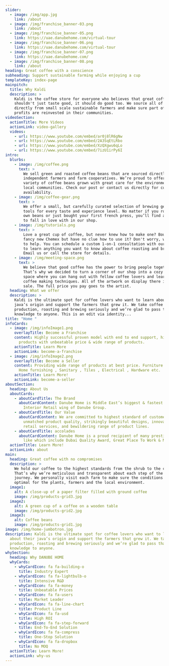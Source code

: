 ```yaml
---
slider:
  - image: /img/app.jpg
    link: /about
  - image: /img/franchise_banner-03.png
    link: /about
  - image: /img/franchise_banner-05.png
    link: https://uae.danubehome.com/virtual-tour
  - image: /img/franchise_banner-06.png
    link: https://uae.danubehome.com/virtual-tour
  - image: /img/franchise_banner-07.png
    link: https://uae.danubehome.com/
  - image: /img/franchise_banner-08.png
    link: /about
heading: Great coffee with a conscience
subheading: Support sustainable farming while enjoying a cup
templateKey: index-page
mainpitch:
  title: Why Kaldi
  description: >
    Kaldi is the coffee store for everyone who believes that great coffee
    shouldn't just taste good, it should do good too. We source all of our beans
    directly from small scale sustainable farmers and make sure part of the
    profits are reinvested in their communities.
videoSection:
  actionTitle: More Videos
  actionLink: video-gallery
  videos:
    - url: https://www.youtube.com/embed/ar0j8lR6gNw
    - url: https://www.youtube.com/embed/2A3SqEtLRbo
    - url: https://www.youtube.com/embed/XzQXgwu6qLo
    - url: https://www.youtube.com/embed/7izU1irPy6I
intro:
  blurbs:
    - image: /img/coffee.png
      text: >
        We sell green and roasted coffee beans that are sourced directly from
        independent farmers and farm cooperatives. We’re proud to offer a
        variety of coffee beans grown with great care for the environment and
        local communities. Check our post or contact us directly for current
        availability.
    - image: /img/coffee-gear.png
      text: >
        We offer a small, but carefully curated selection of brewing gear and
        tools for every taste and experience level. No matter if you roast your
        own beans or just bought your first french press, you’ll find a gadget
        to fall in love with in our shop.
    - image: /img/tutorials.png
      text: >
        Love a great cup of coffee, but never knew how to make one? Bought a
        fancy new Chemex but have no clue how to use it? Don't worry, we’re here
        to help. You can schedule a custom 1-on-1 consultation with our baristas
        to learn anything you want to know about coffee roasting and brewing.
        Email us or call the store for details.
    - image: /img/meeting-space.png
      text: >
        We believe that good coffee has the power to bring people together.
        That’s why we decided to turn a corner of our shop into a cozy meeting
        space where you can hang out with fellow coffee lovers and learn about
        coffee making techniques. All of the artwork on display there is for
        sale. The full price you pay goes to the artist.
  heading: What we offer
  description: >
    Kaldi is the ultimate spot for coffee lovers who want to learn about their
    java’s origin and support the farmers that grew it. We take coffee
    production, roasting and brewing seriously and we’re glad to pass that
    knowledge to anyone. This is an edit via identity...
title: "Home "
infoCards:
  - image: /img/infoImage1.png
    overlayTitle: Become a Franchise
    content: Highly successful proven model with end to end support, high quality
      products with unbeatable price & wide range of products.
    actionTitle: Learn More
    actionLink: become-a-franchise
  - image: /img/infoImage2.png
    overlayTitle: Become a Seller
    content: Providing wide range of products at best price. Furniture , Home Decor,
      Home furnishing , Sanitary , Tiles , Electrical , Hardware etc.
    actionTitle: Learn More!
    actionLink: become-a-seller
aboutSection:
  heading: About Us
  aboutCards:
    - aboutCardTitle: The Brand
      aboutCardContent: Danube Home is Middle East’s biggest & fastest growing Home
        Interior Retail wing of Danube Group.
    - aboutCardTitle: Our Value
      aboutCardContent: We are committed to highest standard of customer service,
        unmatched product quality, strikingly beautiful designs, innovative
        retail services, and bewildering range of product lines.
    - aboutCardTitle: accolades
      aboutCardContent: Danube Home is a proud recipient of many prestigious awards
        like which include Dubai Quality Award, Great Place To Work & Many more.
  actionTitle: Learn More!
  actionLink: about
main:
  heading: Great coffee with no compromises
  description: >
    We hold our coffee to the highest standards from the shrub to the cup.
    That’s why we’re meticulous and transparent about each step of the coffee’s
    journey. We personally visit each farm to make sure the conditions are
    optimal for the plants, farmers and the local environment.
  image1:
    alt: A close-up of a paper filter filled with ground coffee
    image: /img/products-grid3.jpg
  image2:
    alt: A green cup of a coffee on a wooden table
    image: /img/products-grid2.jpg
  image3:
    alt: Coffee beans
    image: /img/products-grid1.jpg
image: /img/home-jumbotron.jpg
description: Kaldi is the ultimate spot for coffee lovers who want to learn
  about their java’s origin and support the farmers that grew it. We take coffee
  production, roasting and brewing seriously and we’re glad to pass that
  knowledge to anyone.
whySection:
  heading: Why DANUBE HOME
  whyCards:
    - whyCardIcon: fa fa-building-o
      title: Industry Expert
    - whyCardIcon: fa fa-lightbulb-o
      title: Intensive R&D
    - whyCardIcon: fa fa-money
      title: Unbeatable Prices
    - whyCardIcon: fa fa-users
      title: Market Leader
    - whyCardIcon: fa fa-line-chart
      title: Product Line
    - whyCardIcon: fa fa-usd
      title: High ROI
    - whyCardIcon: fa fa-step-forward
      title: End-To-End Solution
    - whyCardIcon: fa fa-compress
      title: One-Stop Solution
    - whyCardIcon: fa fa-dropbox
      title: No MOQ
  actionTitle: Learn More!
  actionLink: why-us
---
```

